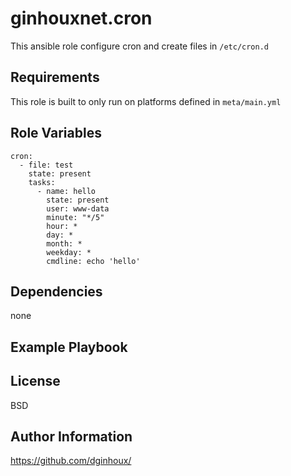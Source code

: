 ginhouxnet.cron
=========

This ansible role configure cron and create files in `/etc/cron.d`


Requirements
------------

This role is built to only run on platforms defined in `meta/main.yml`


Role Variables
--------------


```
cron:
  - file: test
    state: present
    tasks:
      - name: hello
        state: present
        user: www-data
        minute: "*/5"
        hour: *
        day: *
        month: *
        weekday: *
        cmdline: echo 'hello'
```


Dependencies
------------

none

Example Playbook
----------------



License
-------

BSD


Author Information
------------------

https://github.com/dginhoux/
